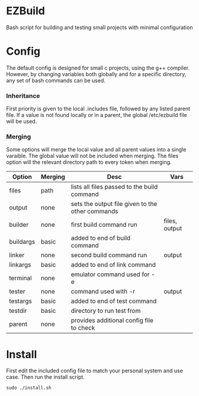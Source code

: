 # EZBuild
Bash script for building and testing small projects with minimal configuration

# Config
The default config is designed for small c projects, using the g++ compiler.
However, by changing variables both globally and for a specific directory, any set of bash commands can be used.

### Inheritance
First priority is given to the local .includes file, followed by any listed parent file.
If a value is not found locally or in a parent, the global /etc/ezbuild file will be used.

### Merging
Some options will merge the local value and all parent values into a single varaible.
The global value will not be included when merging.
The files option will the relevant directory path to every token when merging.

Option	|Merging|Desc							|Vars
-----	|-----	|-----							|-----
files	|path	|lists all files passed to the build command		|
output	|none	|sets the output file given to the other commands	|
builder	|none	|first build command run				|files, output
buildargs|basic	|added to end of build command				|
linker	|none	|second build command run				|output
linkargs|basic	|added to end of link command				|
terminal|none	|emulator command used for -e 				|
tester 	|none	|command used with -r 					|output
testargs|basic	|added to end of test command 				|
testdir	|basic	|directory to run test from 				|
parent  |none	|provides additional config file to check	|

# Install
First edit the included config file to match your personal system and use case.
Then run the install script.
```
sudo ./install.sh
```
